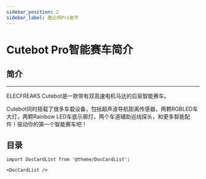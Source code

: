 ```yaml
---
sidebar_position: 2
sidebar_label: 酷比特Pro套件
---
```


# Cutebot Pro智能赛车简介

## 简介
---

ELECFREAKS Cutebot是一款带有双高速电机马达的后驱智能赛车。

Cutebot同时搭载了很多车载设备，包括超声波导航距离传感器，两颗RGBLED车大灯，两颗Rainbow LED车底示廓灯，两个车道辅助巡线探头，和更多智能配件！驱动你的第一个智能赛车吧！

## 目录

```mdx-code-block
import DocCardList from '@theme/DocCardList';

<DocCardList />
```
